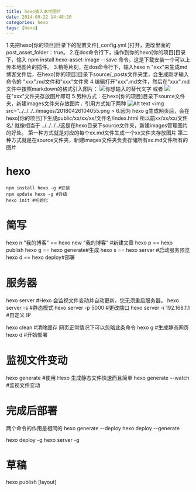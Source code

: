 ```yaml
---
title: hexo插入本地图片
date: 2014-09-22 14:48:20
categories: hexo
tags: [hexo]
---
```


1.先把hexo[你的项目]目录下的配置文件[_config.yml ]打开，更改里面的 post_asset_folder：true。
2.在dos命令行下，操作到你的hexo[你的项目]目录下，输入 npm install hexo-asset-image --save 命令，这是下载安装一个可以上传本地图片的插件。 
3.稍等片刻，在dos命令行下，输入hexo n "xxx"来生成md博客文件后，在hexo[你的项目]目录下source/_posts文件夹里，会生成刚才输入命令的 "xxx".md文件和"xxx"文件夹
4.编辑打开"xxx".md文件，然后在"xxx".md文件中按照markdown的格式引入图片： ![你想输入的替代文字](图片名.png) 或者 <img src="/图片名.png">在"xxx"文件夹存放图片即可
5.另种方式：在hexo[你的项目]目录下source文件夹，新建images文件夹存放图片，引用方式如下两种
![Alt text](../../../../images/20180426104055.png)
<img src="../../../../images/20180426104055.png >
6.因为 hexo g生成网页后，会在hexo[你的项目]下生成public/xx/xx/xx/文件名/index.html 所以前xx/xx/xx/文件名/ 就像相当于 ../../../../这是在hexo目录下source文件夹，新建images管理图片的好处。
第一种方式就是对应的每个xx.md文件生成一个xx文件夹存放图片
第二种方式就是在source文件夹，新建images文件夹负责存储所有xx.md文件所有的图片


# hexo
```
npm install hexo -g #安装  
npm update hexo -g #升级  
hexo init #初始化
```
# 简写
hexo n "我的博客" == hexo new "我的博客" #新建文章
hexo p == hexo publish
hexo g == hexo generate#生成
hexo s == hexo server #启动服务预览
hexo d == hexo deploy#部署

# 服务器
hexo server #Hexo 会监视文件变动并自动更新，您无须重启服务器。
hexo server -s #静态模式
hexo server -p 5000 #更改端口
hexo server -i 192.168.1.1 #自定义 IP

hexo clean #清除缓存 网页正常情况下可以忽略此条命令
hexo g #生成静态网页
hexo d #开始部署

# 监视文件变动
hexo generate #使用 Hexo 生成静态文件快速而且简单
hexo generate --watch #监视文件变动

# 完成后部署

两个命令的作用是相同的
hexo generate --deploy
hexo deploy --generate

hexo deploy -g
hexo server -g

# 草稿
hexo publish [layout] <title>


# 模版
hexo new "postName" #新建文章
hexo new page "pageName" #新建页面
hexo generate #生成静态页面至public目录
hexo server #开启预览访问端口（默认端口4000，'ctrl + c'关闭server）
hexo deploy #将.deploy目录部署到GitHub

hexo new [layout] <title>
hexo new photo "My Gallery"
hexo new "Hello World" --lang tw


｜变量	｜描述｜
｜layout	｜布局｜
｜title	｜标题｜
｜date	｜文件建立日期｜

```
title: 使用Hexo搭建个人博客
layout: post
date: 2014-03-03 19:07:43
comments: true
categories: Blog
tags: [Hexo]
keywords: Hexo, Blog
description: 生命在于折腾，又把博客折腾到Hexo了。给Hexo点赞。
```

# 模版（Scaffold）
hexo new photo "My Gallery"

｜变量	｜描述｜
｜layout	｜布局｜
｜title	｜标题｜
｜date	｜文件建立日期｜



# 设置文章摘要
```
以上是文章摘要 <!--more--> 以下是余下全文 
```
# 写作
hexo new page <title>
hexo new post <title>

｜变量	｜描述｜
｜:title	｜标题｜
｜:year	｜建立的年份（4 位数）｜
｜:month	｜建立的月份（2 位数）｜
｜:i_month	｜建立的月份（去掉开头的零）｜
｜:day	｜建立的日期（2 位数）｜
｜:i_day	｜建立的日期（去掉开头的零）｜
# 推送到服务器上
hexo n #写文章
hexo g #生成
hexo d #部署 #可与hexo g合并为 hexo d -g
# 报错
## 1.找不到git部署

```
ERROR Deployer not found: git
```
解决方法

npm install hexo-deployer-git --save
# 3.部署类型设置git
hexo 3.0 部署类型不再是github，_config.yml 中修改

```
# Deployment
## Docs: http://hexo.io/docs/deployment.html
deploy:
  type: git
  repository: git@***.github.com:***/***.github.io.git
  branch: master
```
 
# 4. xcodebuild  

xcode-select: error: tool 'xcodebuild' requires Xcode, but active developer directory '/Library/Developer/CommandLineTools' is a command line tools instance

npm install bcrypt

# 5. RSS不显示
安装RSS插件

npm install hexo-generator-feed --save

开启RSS功能

编辑hexo/_config.yml，添加如下代码：

```
rss: /atom.xml #rss地址  默认即可
```

开启评论

1.我使用多说代替自带的评论，在多说 网站注册 > 后台管理 > 添加新站点 > 工具 === 复制通用代码 里面有 short_name

1. 在根目录 _config.yml 添加一行 disqus_shortname: jslite 是在多说注册时产生的

2. 复制到 themes\landscape\layout\_partial\article.ejs
把

```
<% if (!index && post.comments && config.disqus_shortname){ %>
<section id="comments">
<div id="disqus_thread">
  <noscript>Please enable JavaScript to view the <a href="//disqus.com/?ref_noscript">comments powered by Disqus.</a></noscript>
</div>
</section>
<% } %>
```

改为
```
<% if (!index && post.comments && config.disqus_shortname){ %>
  <section id="comments">
    <!-- 多说评论框 start -->
    <div class="ds-thread" data-thread-key="<%= post.layout %>-<%= post.slug %>" data-title="<%= post.title %>" data-url="<%= page.permalink %>"></div>
    <!-- 多说评论框 end -->
    <!-- 多说公共JS代码 start (一个网页只需插入一次) -->
    <script type="text/javascript">
    var duoshuoQuery = {short_name:'<%= config.disqus_shortname %>'};
      (function() {
        var ds = document.createElement('script');
        ds.type = 'text/javascript';ds.async = true;
        ds.src = (document.location.protocol == 'https:' ? 'https:' : 'http:') + '//static.duoshuo.com/embed.js';
        ds.charset = 'UTF-8';
        (document.getElementsByTagName('head')[0] 
         || document.getElementsByTagName('body')[0]).appendChild(ds);
      })();
      </script>
    <!-- 多说公共JS代码 end -->
  </section>
<% } %>

```